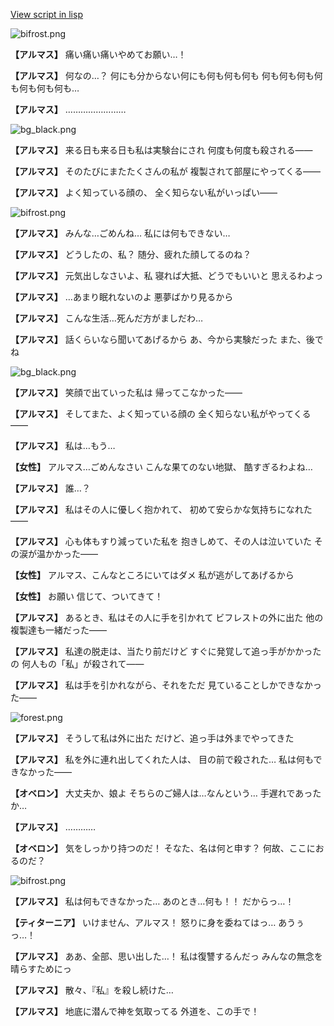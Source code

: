 [View script in lisp](../scripts/100805060.txt)

![bifrost.png](../images/backgrounds/bifrost.png)

**【アルマス】**
痛い痛い痛いやめてお願い…！

**【アルマス】**
何なの…？
何にも分からない何にも何も何も何も
何も何も何も何も何も何も何も…

**【アルマス】**
……………………

![bg_black.png](../images/backgrounds/bg_black.png)

**【アルマス】**
来る日も来る日も私は実験台にされ
何度も何度も殺される――

**【アルマス】**
そのたびにまたたくさんの私が
複製されて部屋にやってくる――

**【アルマス】**
よく知っている顔の、
全く知らない私がいっぱい――

![bifrost.png](../images/backgrounds/bifrost.png)

**【アルマス】**
みんな…ごめんね…
私には何もできない…

**【アルマス】**
どうしたの、私？
随分、疲れた顔してるのね？

**【アルマス】**
元気出しなさいよ、私
寝れば大抵、どうでもいいと
思えるわよっ

**【アルマス】**
…あまり眠れないのよ
悪夢ばかり見るから

**【アルマス】**
こんな生活…死んだ方がましだわ…

**【アルマス】**
話くらいなら聞いてあげるから
あ、今から実験だった
また、後でね

![bg_black.png](../images/backgrounds/bg_black.png)

**【アルマス】**
笑顔で出ていった私は
帰ってこなかった――

**【アルマス】**
そしてまた、よく知っている顔の
全く知らない私がやってくる――

**【アルマス】**
私は…もう…

**【女性】**
アルマス…ごめんなさい
こんな果てのない地獄、
酷すぎるわよね…

**【アルマス】**
誰…？

**【アルマス】**
私はその人に優しく抱かれて、
初めて安らかな気持ちになれた――

**【アルマス】**
心も体もすり減っていた私を
抱きしめて、その人は泣いていた
その涙が温かかった――

**【女性】**
アルマス、こんなところにいてはダメ
私が逃がしてあげるから

**【女性】**
お願い
信じて、ついてきて！

**【アルマス】**
あるとき、私はその人に手を引かれて
ビフレストの外に出た
他の複製達も一緒だった――

**【アルマス】**
私達の脱走は、当たり前だけど
すぐに発覚して追っ手がかかったの
何人もの「私」が殺されて――

**【アルマス】**
私は手を引かれながら、それをただ
見ていることしかできなかった――

![forest.png](../images/backgrounds/forest.png)

**【アルマス】**
そうして私は外に出た
だけど、追っ手は外までやってきた

**【アルマス】**
私を外に連れ出してくれた人は、
目の前で殺された…
私は何もできなかった――

**【オベロン】**
大丈夫か、娘よ
そちらのご婦人は…なんという…
手遅れであったか…

**【アルマス】**
…………

**【オベロン】**
気をしっかり持つのだ！
そなた、名は何と申す？
何故、ここにおるのだ？

![bifrost.png](../images/backgrounds/bifrost.png)

**【アルマス】**
私は何もできなかった…
あのとき…何も！！
だからっ…！

**【ティターニア】**
いけません、アルマス！
怒りに身を委ねてはっ…
あうぅっ…！

**【アルマス】**
ああ、全部、思い出した…！
私は復讐するんだっ
みんなの無念を晴らすためにっ

**【アルマス】**
散々、『私』を殺し続けた…

**【アルマス】**
地底に潜んで神を気取ってる
外道を、この手で！